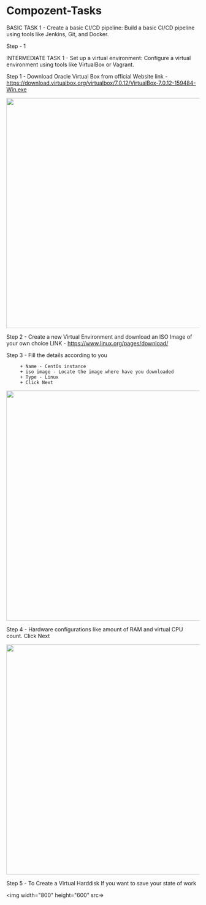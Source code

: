 # Compozent-Tasks

BASIC TASK 1 - Create a basic CI/CD pipeline: Build a basic CI/CD pipeline using tools
like Jenkins, Git, and Docker.

Step - 1 








INTERMEDIATE TASK 1 - Set up a virtual environment: Configure a virtual environment using
tools like VirtualBox or Vagrant.

Step 1 - Download Oracle Virtual Box from official Website
link - https://download.virtualbox.org/virtualbox/7.0.12/VirtualBox-7.0.12-159484-Win.exe

<img width="800" height="600" src=https://github.com/tohidhanfi20/Compozent-Tasks/blob/main/Screenshots/Install%20VirtualBox.png>

Step 2 - Create a new Virtual Environment and download an ISO Image of your own choice 
LINK - https://www.linux.org/pages/download/

Step 3 - Fill the details according to you 

         + Name - CentOs instance
         + iso image - Locate the image where have you downloaded
         + Type - Linux
         + Click Next

<img width="800" height="600" src=https://github.com/tohidhanfi20/Compozent-Tasks/blob/main/Screenshots/config%20VM.png>      

Step 4 - Hardware configurations like amount of RAM and virtual CPU count. Click Next

<img width="800" height="600" src=https://github.com/tohidhanfi20/Compozent-Tasks/blob/main/Screenshots/hardware%20config.png>   

Step 5 - To Create a Virtual Harddisk If you want to save your state of work

<img width="800" height="600" src=> 
